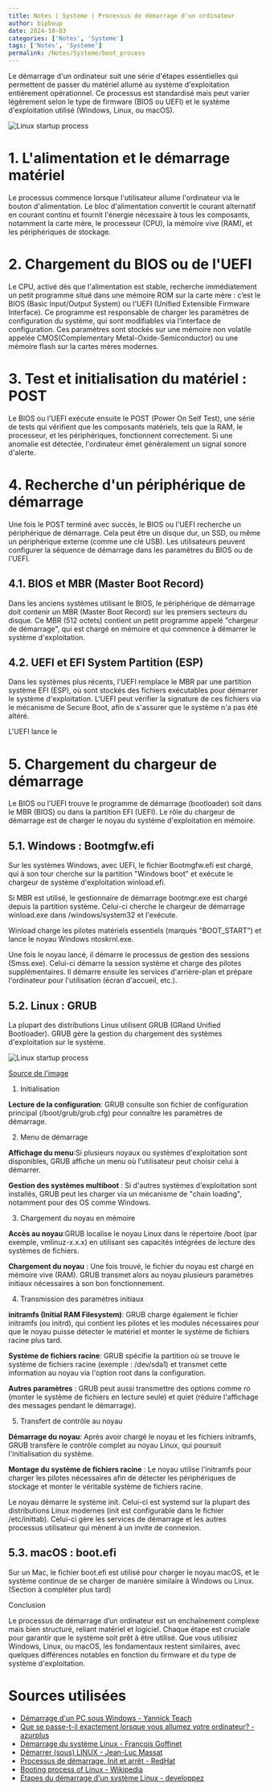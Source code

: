 ```yaml
---
title: Notes | Systeme | Processus de démarrage d'un ordinateur
author: bipboup
date: 2024-10-03
categories: ['Notes', 'Systeme']
tags: ['Notes', 'Systeme']
permalink: /Notes/Systeme/boot_process
---
```


Le démarrage d'un ordinateur suit une série d'étapes essentielles qui permettent de passer du matériel allumé au système d'exploitation entièrement opérationnel. Ce processus est standardisé mais peut varier légèrement selon le type de firmware (BIOS ou UEFI) et le système d'exploitation utilisé (Windows, Linux, ou macOS).

![Linux startup process](/assets/img/Notes/Systeme/processus_de_demarrage_d_un_ordinateur/power_on_diagram.png)


# 1. L'alimentation et le démarrage matériel

Le processus commence lorsque l'utilisateur allume l'ordinateur via le bouton d'alimentation. Le bloc d'alimentation convertit le courant alternatif en courant continu et fournit l'énergie nécessaire à tous les composants, notamment la carte mère, le processeur (CPU), la mémoire vive (RAM), et les périphériques de stockage.

# 2. Chargement du BIOS ou de l'UEFI

Le CPU, activé dès que l'alimentation est stable, recherche immédiatement un petit programme situé dans une mémoire ROM sur la carte mère : c’est le BIOS (Basic Input/Output System) ou l'UEFI (Unified Extensible Firmware Interface). Ce programme est responsable de charger les paramètres de configuration du système, qui sont modifiables via l’interface de configuration. Ces paramètres sont stockés sur une mémoire non volatile appelée CMOS(Complementary Metal-Oxide-Semiconductor) ou une mémoire flash sur la cartes mères modernes.

# 3. Test et initialisation du matériel : POST

Le BIOS ou l'UEFI exécute ensuite le POST (Power On Self Test), une série de tests qui vérifient que les composants matériels, tels que la RAM, le processeur, et les périphériques, fonctionnent correctement. Si une anomalie est détectée, l'ordinateur émet généralement un signal sonore d'alerte.

# 4. Recherche d'un périphérique de démarrage

Une fois le POST terminé avec succès, le BIOS ou l'UEFI recherche un périphérique de démarrage. Cela peut être un disque dur, un SSD, ou même un périphérique externe (comme une clé USB). Les utilisateurs peuvent configurer la séquence de démarrage dans les paramètres du BIOS ou de l'UEFI.

## 4.1. BIOS et MBR (Master Boot Record)

Dans les anciens systèmes utilisant le BIOS, le périphérique de démarrage doit contenir un MBR (Master Boot Record) sur les premiers secteurs du disque. Ce MBR (512 octets) contient un petit programme appelé "chargeur de démarrage", qui est chargé en mémoire et qui commence à démarrer le système d'exploitation.

## 4.2. UEFI et EFI System Partition (ESP)

Dans les systèmes plus récents, l'UEFI remplace le MBR par une partition système EFI (ESP), où sont stockés des fichiers exécutables pour démarrer le système d'exploitation. L'UEFI peut vérifier la signature de ces fichiers via le mécanisme de Secure Boot, afin de s'assurer que le système n'a pas été altéré.

L'UEFI lance le 

# 5. Chargement du chargeur de démarrage

Le BIOS ou l'UEFI trouve le programme de démarrage (bootloader) soit dans le MBR (BIOS) ou dans la partition EFI (UEFI). Le rôle du chargeur de démarrage est de charger le noyau du système d'exploitation en mémoire.

## 5.1. Windows : Bootmgfw.efi

Sur les systèmes Windows, avec UEFI, le fichier Bootmgfw.efi est chargé, qui à son tour cherche sur la partition "Windows boot" et exécute le chargeur de système d'exploitation winload.efi.

Si MBR est utilisé, le gestionnaire de démarrage bootmgr.exe est chargé depuis la partition système. Celui-ci cherche le chargeur de démarrage winload.exe dans /windows/system32 et l'exécute.  

Winload charge les pilotes matériels essentiels (marqués "BOOT_START") et lance le noyau Windows ntoskrnl.exe.

Une fois le noyau lancé, il démarre le processus de gestion des sessions (Smss.exe). Celui-ci démarre la session système et charge des pilotes supplémentaires.
Il démarre ensuite les services d'arrière-plan et prépare l'ordinateur pour l'utilisation (écran d'accueil, etc.).

## 5.2. Linux : GRUB

La plupart des distributions Linux utilisent GRUB (GRand Unified Bootloader). GRUB gère la gestion du chargement des systèmes d'exploitation sur le système.


![Linux startup process](/assets/img/Notes/Systeme/processus_de_demarrage_d_un_ordinateur/Linux_startup_process_wip.png)

[Source de l'image](https://upload.wikimedia.org/wikipedia/commons/thumb/7/7e/Linux_startup_process_wip.svg/578px-Linux_startup_process_wip.svg.png)


1. Initialisation

**Lecture de la configuration**: GRUB consulte son fichier de configuration principal (/boot/grub/grub.cfg) pour connaître les paramètres de démarrage.

2. Menu de démarrage

**Affichage du menu**:Si plusieurs noyaux ou systèmes d'exploitation sont disponibles, GRUB affiche un menu où l'utilisateur peut choisir celui à démarrer.

**Gestion des systèmes multiboot** : Si d'autres systèmes d'exploitation sont installés, GRUB peut les charger via un mécanisme de "chain loading", notamment pour des OS comme Windows​.

3. Chargement du noyau en mémoire

**Accès au noyau**:GRUB localise le noyau Linux dans le répertoire /boot (par exemple, vmlinuz-x.x.x) en utilisant ses capacités intégrées de lecture des systèmes de fichiers. 

**Chargement du noyau** : Une fois trouvé, le fichier du noyau est chargé en mémoire vive (RAM). GRUB transmet alors au noyau plusieurs paramètres initiaux nécessaires à son bon fonctionnement.

4. Transmission des paramètres initiaux

**initramfs (Initial RAM Filesystem)**: GRUB charge également le fichier initramfs (ou initrd), qui contient les pilotes et les modules nécessaires pour que le noyau puisse détecter le matériel et monter le système de fichiers racine plus tard.

**Système de fichiers racine**: GRUB spécifie la partition où se trouve le système de fichiers racine (exemple : /dev/sda1) et transmet cette information au noyau via l'option root dans la configuration.

**Autres paramètres** : GRUB peut aussi transmettre des options comme ro (monter le système de fichiers en lecture seule) et quiet (réduire l'affichage des messages pendant le démarrage).

5. Transfert de contrôle au noyau

**Démarrage du noyau**: Après avoir chargé le noyau et les fichiers initramfs, GRUB transfère le contrôle complet au noyau Linux, qui poursuit l'initialisation du système.

**Montage du système de fichiers racine** : Le noyau utilise l'initramfs pour charger les pilotes nécessaires afin de détecter les périphériques de stockage et monter le véritable système de fichiers racine.


Le noyau démarre le système init. Celui-ci est systemd sur la plupart des distributions Linux modernes (init est configurable dans le fichier /etc/inittab). Celui-ci gère les services de démarrage et les autres processus utilisateur qui mènent à un invite de connexion. 


## 5.3. macOS : boot.efi

Sur un Mac, le fichier boot.efi est utilisé pour charger le noyau macOS, et le système continue de se charger de manière similaire à Windows ou Linux. (Section à compléter plus tard)

Conclusion

Le processus de démarrage d’un ordinateur est un enchaînement complexe mais bien structuré, reliant matériel et logiciel. Chaque étape est cruciale pour garantir que le système soit prêt à être utilisé. Que vous utilisiez Windows, Linux, ou macOS, les fondamentaux restent similaires, avec quelques différences notables en fonction du firmware et du type de système d'exploitation.

# Sources utilisées
- [Démarrage d'un PC sous Windows - Yannick Teach](https://www.youtube.com/watch?v=IPQ_sG4BOsE)
- [Que se passe-t-il exactement lorsque vous allumez votre ordinateur? - azurplus](https://azurplus.fr/que-se-passe-t-il-exactement-lorsque-vous-allumez-votre-ordinateur/)
- [Démarrage du système Linux - François Goffinet](https://linux.goffinet.org/administration/processus-et-demarrage/demarrage-du-systeme-linux/)
- [Démarrer (sous) LINUX - Jean-Luc Massat](https://jean-luc-massat.pedaweb.univ-amu.fr/ens/asr/cours-linux/demarrage-linux.html)
- [Processus de démarrage, Init et arrêt - RedHat](https://docs.redhat.com/fr/documentation/red_hat_enterprise_linux/5/html/installation_guide/ch-boot-init-shutdown)
- [Booting process of Linux - Wikipedia](https://en.wikipedia.org/wiki/Booting_process_of_Linux)
- [Étapes du démarrage d'un système Linux - developpez](https://linux.developpez.com/secubook/node15.php)
